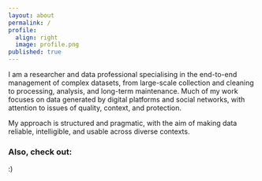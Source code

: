 ```yaml
---
layout: about
permalink: /
profile:
  align: right
  image: profile.png
published: true
---
```


I am a researcher and data professional specialising in the end-to-end management of complex datasets, from large-scale collection and cleaning to processing, analysis, and long-term maintenance. Much of my work focuses on data generated by digital platforms and social networks, with attention to issues of quality, context, and protection.

My approach is structured and pragmatic, with the aim of making data reliable, intelligible, and usable across diverse contexts.

### Also, check out:

:)
